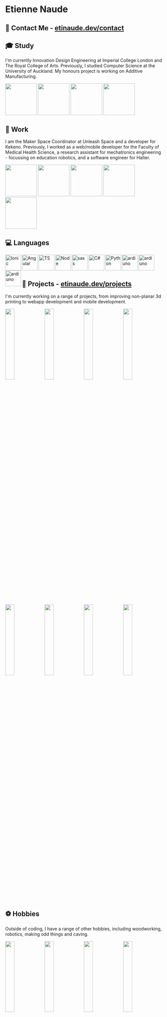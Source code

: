 # Etienne Naude

## 👋 Contact Me - [etinaude.dev/contact](https://etinaude.dev/contact)

## 🎓 Study 
I'm currently Innovation Design Engineering at Imperial College London and The Royal College of Arts. Previously, I studied Computer Science at the University of Auckland. My honours project is working on Additive Manufacturing.


<div style="diplay:flex">
  <img width="100px" src="https://firebasestorage.googleapis.com/v0/b/portfolio-aa70a.appspot.com/o/logos%2Fimperial.webp?alt=media">
  <img width="100px" src="https://firebasestorage.googleapis.com/v0/b/portfolio-aa70a.appspot.com/o/logos%2Frca.webp?alt=media">
  <img width="100px" src="https://res.cloudinary.com/etienne-naude/image/upload/w_150/v1656592568/logos/engineering_aykfct.webp">
  <img width="100px" src="https://res.cloudinary.com/etienne-naude/image/upload/w_150/v1656592568/logos/science_qxklbd.webp">
</div>

## 💼 Work

I am the Maker Space Coordinator at Unleash Space and a developer for Kekeno. Previously, I worked as a web/mobile developer for the Faculty of Medical Health Science, a research assistant for mechatronics engineering - focussing on education robotics, and a software engineer for Halter.

<div style="diplay:flex">
  <img width="100px" src="https://res.cloudinary.com/etienne-naude/image/upload/w_150/v1656592568/logos/unleash_zkdz7d.webp">
   <img width="100px" src="https://res.cloudinary.com/etienne-naude/image/upload/w_150/v1656592568/logos/kekeno_rbrnha.webp">
   <img width="100px" src="https://res.cloudinary.com/etienne-naude/image/upload/v1668890313/logos/halter_ujbpil.webp">
  <img width="100px" src="https://res.cloudinary.com/etienne-naude/image/upload/w_150/v1656592568/logos/engineering_aykfct.webp">
  <img width="100px" src="https://res.cloudinary.com/etienne-naude/image/upload/w_150/v1656592568/logos/fmhs_h8upx2.webp">
</div>



## 💻 Languages

[<img align="left" alt="Ionic" height="50px" src="https://cdn.svgporn.com/logos/ionic-icon.svg" />](https://github.com/etinaude)
[<img align="left" alt="Angular" height="50px" src="https://cdn.svgporn.com/logos/angular-icon.svg" />](https://github.com/etinaude)
[<img align="left" alt="TS" height="50px" src="https://cdn.svgporn.com/logos/typescript-icon.svg" />](https://github.com/natisha99/9spokes)
[<img align="left" alt="Node" height="50px" src="https://cdn.svgporn.com/logos/nodejs-icon.svg" />](https://github.com/etinaude/tracker)
[<img align="left" alt="sass" height="50px" src="https://cdn.svgporn.com/logos/sass.svg" />](https://github.com/etinaude/)
[<img align="left" alt="C#" height="50px" src="https://cdn.svgporn.com/logos/c-sharp.svg" />](https://github.com/etinaude/)
[<img align="left" alt="Python" height="50px" src="https://cdn.svgporn.com/logos/python.svg" />](https://github.com/etinaude/python-sorting-algorithms)
[<img align="left" alt="ardiuno" height="50px" src="https://cdn.svgporn.com/logos/arduino.svg" />](http://etinaude.dev)
[<img align="left" alt="ardiuno" height="50px" src="https://cdn.svgporn.com/logos/processing.svg" />](http://etinaude.dev)
[<img align="left" alt="ardiuno" height="50px" src="https://cdn.svgporn.com/logos/svelte-icon.svg" />](http://etinaude.dev)



<br><br><br>


## 🔩 Projects - [etinaude.dev/projects](https://etinaude.dev/projects)

I'm currently working on a range of projects, from improving non-planar 3d printing to webapp development and mobile development.

<div style="diplay:flex">
  <img width="24%" src="https://res.cloudinary.com/etienne-naude/image/upload/w_300,ar_1:1,c_fill/v1657442406/projects/keyboard_ofncxy.webp">
  <img width="24%" src="https://res.cloudinary.com/etienne-naude/image/upload/w_300,ar_1:1,c_fill/v1657442406/projects/decimalClockImg_ow2sp5.webp">
  <img width="24%" src="https://res.cloudinary.com/etienne-naude/image/upload/w_300,ar_1:1,c_fill/v1657442406/projects/zonaImg_updhe6.webp">
  <img width="24%" src="https://res.cloudinary.com/etienne-naude/image/upload/w_300,ar_1:1,c_fill/v1657442406/projects/non-planar_ohqgvy.webp">
</div>

<div style="diplay:flex">
  <img width="24%" src="https://res.cloudinary.com/etienne-naude/image/upload/w_300,ar_1:1,c_fill/v1657442406/projects/armImg_hpusqb.webp">
  <img width="24%" src="https://res.cloudinary.com/etienne-naude/image/upload/w_300,ar_1:1,c_fill/v1657442406/projects/headstrongImg_wv4vdq.webp">
  <img width="24%" src="https://res.cloudinary.com/etienne-naude/image/upload/w_300,ar_1:1,c_fill/v1657442406/projects/enrolmentImg_p1fvip.webp">
  <img width="24%" src="https://res.cloudinary.com/etienne-naude/image/upload/w_300,ar_1:1,c_fill/v1657442406/projects/unleashAppImg_ws1fv5.webp">
</div>

## ⚽ Hobbies

Outside of coding, I have a range of other hobbies, including woodworking, robotics, making odd things and caving.

<div style="diplay:flex">
  <img width="24%" src="https://res.cloudinary.com/etienne-naude/image/upload/w_300,ar_1:1,c_fill/v1657442406/projects/chess_tnp8sj.webp">
  <img width="24%" src="https://res.cloudinary.com/etienne-naude/image/upload/w_300,ar_1:1,c_fill/v1657442406/projects/sandtableImg_yoikqb.webp">
  <img width="24%" src="https://res.cloudinary.com/etienne-naude/image/upload/w_300,ar_1:1,c_fill/v1657442406/projects/shirt_ruli1f.webp">
  <img width="24%" src="https://res.cloudinary.com/etienne-naude/image/upload/w_300,ar_1:1,c_fill/v1657442406/projects/cave_qbdsav.webp">
</div>
